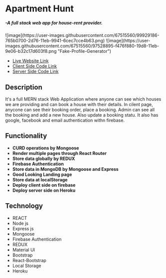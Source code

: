 <h1>Apartment Hunt </h1> <h5> -A full stack web app for house-rent provider.</h5>
![image](https://user-images.githubusercontent.com/67515560/99929186-765b0700-2d76-11eb-9941-6cec7cce4b63.png)
![image](https://user-images.githubusercontent.com/67515560/97528895-f476f880-19d8-11eb-9e06-b32c17d603f8.png "Fake-Profile-Generator")

   <ul> 
	  <li> <a target="_blank" href="https://apartment-hunt-main.web.app/"> Live Website Link</a>
	  <li> <a target="_blank" href="https://github.com/azizul016/appartment-hunt-client-site"> Client Side Code Link</a>
	  <li> <a target="_blank" href="https://github.com/azizul016/appartment-hunt-server"> Server Side Code Link</a>
   </ul>
    
<h2>Description </h2>
<p> It's a full MERN stack Web Application where anyone can see which houses we are providing and can book a house with their details. In cilent page, anycone can see their booking order, place a booking. Admin can see all the booking and add a new house. Also update a booking statu. It also has google, facebook and email authentication withn firebase.</p>

<h2> Functionality </h2>
<ul>
   <li> <b> CURD operations by Mongoose</b>
  <li> <b>Render multiple pages through React Router</b>
  <li> <b> Store data globally by REDUX </b>
  <li> <b> Firebase Authentication </b>
  <li> <b> Store data in  MongoDB by Mongoose and Express </b>
  <li> <b> Good Looking Landing page</b>
  <li> <b> Store data at localStorage </b>
  <li> <b> Deploy client side on firebase</b>
   <li> <b> Deploy server side on Heroku</b>
</ul>
     
  <h2> Technology </h2>
   <ul> 
     <li> REACT
     <li> Node js
     <li> Express js
     <li> Mongoose
     <li> Firebase Authentication
     <li> REDUX
     <li> Material UI
     <li> Bootstrap
     <li> React-Bootstrap
     <li>Local Storage
      <li> Heroku
 </ul>

